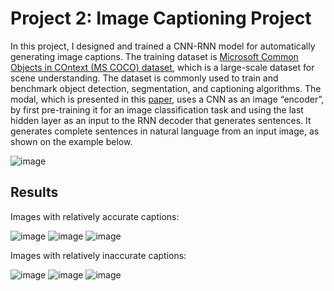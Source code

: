 # Project 2: Image Captioning Project
In this project, I designed and trained a CNN-RNN model for automatically generating image captions. The training dataset is [Microsoft Common Objects in COntext (MS COCO) dataset](http://cocodataset.org/#home), which is a large-scale dataset for scene understanding. The dataset is commonly used to train and benchmark object detection, segmentation, and captioning algorithms. The modal, which is presented in this [paper](https://arxiv.org/pdf/1411.4555.pdf), uses a CNN as an image “encoder”, by first pre-training it for an image classification task and using the last hidden layer as an input to the RNN decoder that generates sentences. It generates complete sentences in natural language from an input image, as shown on the example below.

![image](https://github.com/jshangguan/Computer_Vision_ND/blob/master/P2_Image_Captioning/images/encoder-decoder.png)

## Results
Images with relatively accurate captions:

![image](https://github.com/jshangguan/Computer_Vision_ND/blob/master/P2_Image_Captioning/images/accurate_caption_1.png)
![image](https://github.com/jshangguan/Computer_Vision_ND/blob/master/P2_Image_Captioning/images/accurate_caption_2.png)
![image](https://github.com/jshangguan/Computer_Vision_ND/blob/master/P2_Image_Captioning/images/accurate_caption_3.png)

Images with relatively inaccurate captions:

![image](https://github.com/jshangguan/Computer_Vision_ND/blob/master/P2_Image_Captioning/images/inaccurate_caption_1.png)
![image](https://github.com/jshangguan/Computer_Vision_ND/blob/master/P2_Image_Captioning/images/inaccurate_caption_2.png)
![image](https://github.com/jshangguan/Computer_Vision_ND/blob/master/P2_Image_Captioning/images/inaccurate_caption_3.png)
